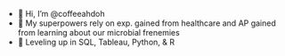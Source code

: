 - 👋 Hi, I’m @coffeeahdoh
- 👀 My superpowers rely on exp. gained from healthcare and AP gained from learning about our microbial frenemies
- 🌱 Leveling up in SQL, Tableau, Python, & R

<!---
coffeeahdoh/coffeeahdoh is a ✨ special ✨ repository because its `README.md` (this file) appears on your GitHub profile.
You can click the Preview link to take a look at your changes.
--->
